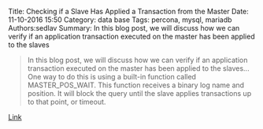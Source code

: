 Title: Checking if a Slave Has Applied a Transaction from the Master
Date: 11-10-2016 15:50
Category: data base
Tags: percona, mysql, mariadb
Authors:sedlav
Summary: In this blog post, we will discuss how we can verify if an application transaction executed on the master has been applied to the slaves

> In this blog post, we will discuss how we can verify if an application transaction executed on the master has been applied to the slaves... One way to do this is using a built-in function called MASTER_POS_WAIT. This function receives a binary log name and position. It will block the query until the slave applies transactions up to that point, or timeout.

[Link](https://www.percona.com/blog/2016/11/08/checking-if-slave-has-applied-a-transaction/)
